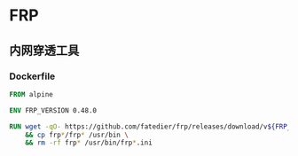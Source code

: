 # FRP

## 内网穿透工具

### Dockerfile

```dockerfile
FROM alpine

ENV FRP_VERSION 0.48.0

RUN wget -qO- https://github.com/fatedier/frp/releases/download/v${FRP_VERSION}/frp_${FRP_VERSION}_linux_amd64.tar.gz | tar zxf - \
    && cp frp*/frp* /usr/bin \
    && rm -rf frp* /usr/bin/frp*.ini
```
